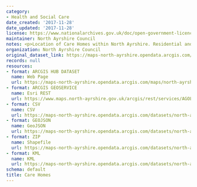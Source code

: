 ```yaml
---
category:
- Health and Social Care
date_created: '2017-11-28'
date_updated: '2017-11-28'
license: https://www.nationalarchives.gov.uk/doc/open-government-licence/version/3/
maintainer: North Ayrshire Council
notes: <p>Location of Care Homes within North Ayrshire. Residential and day care services.</p>
organization: North Ayrshire Council
original_dataset_link: https://maps-north-ayrshire.opendata.arcgis.com/maps/north-ayrshire::care-homes
records: null
resources:
- format: ARCGIS HUB DATASET
  name: Web Page
  url: https://maps-north-ayrshire.opendata.arcgis.com/maps/north-ayrshire::care-homes
- format: ARCGIS GEOSERVICE
  name: Esri REST
  url: https://www.maps.north-ayrshire.gov.uk/arcgis/rest/services/AGOL/Open_Data_Portal2/MapServer/32
- format: CSV
  name: CSV
  url: https://maps-north-ayrshire.opendata.arcgis.com/datasets/north-ayrshire::care-homes.csv?where=1=1&outSR=%7B%22latestWkid%22%3A27700%2C%22wkid%22%3A27700%7D
- format: GEOJSON
  name: GeoJSON
  url: https://maps-north-ayrshire.opendata.arcgis.com/datasets/north-ayrshire::care-homes.geojson?where=1=1&outSR=%7B%22latestWkid%22%3A27700%2C%22wkid%22%3A27700%7D
- format: ZIP
  name: Shapefile
  url: https://maps-north-ayrshire.opendata.arcgis.com/datasets/north-ayrshire::care-homes.zip?where=1=1&outSR=%7B%22latestWkid%22%3A27700%2C%22wkid%22%3A27700%7D
- format: KML
  name: KML
  url: https://maps-north-ayrshire.opendata.arcgis.com/datasets/north-ayrshire::care-homes.kml?where=1=1&outSR=%7B%22latestWkid%22%3A27700%2C%22wkid%22%3A27700%7D
schema: default
title: Care Homes
---
```

